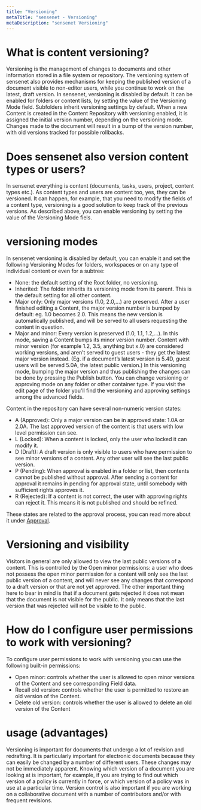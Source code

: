 ```yaml
---
title: "Versioning"
metaTitle: "sensenet - Versioning"
metaDescription: "sensenet Versioning"
---
```


# What is content versioning?
Versioning is the management of changes to documents and other information stored in a file system or repository.
The versioning system of sensenet also provides mechanisms for keeping the published version of a document visible to non-editor users, while you continue to work on the latest, draft version.
In sensenet, versioning is disabled by default. It can be enabled for folders or content lists, by setting the value of the Versioning Mode field. Subfolders inherit versioning settings by default. 
When a new Content is created in the Content Repository with versioning enabled, it is assigned the initial version number, depending on the versioning mode. Changes made to the document will result in a bump of the version number, with old versions tracked for possible rollbacks.

# Does sensenet also version content types or users?
In sensenet everything is content (documents, tasks, users, project, content types etc.). As content types and users are content too, yes, they can be versioned. It can happen, for example, that you need to modify the fields of a content type, versioning is a good solution to keep track of the previous versions. As described above, you can enable versioning by setting the value of the Versioning Mode fiels.
# versioning modes
In sensenet versioning is disabled by default, you can enable it and set the following Versioning Modes for folders, workspaces or on any type of individual content or even for a subtree:

- None: the default setting of the Root folder, no versioning.
- Inherited: The folder inherits its versioning mode from its parent. This is the default setting for all other content.
- Major only: Only major versions (1.0, 2.0,…) are preserved. After a user finished editing a Content, the major version number is bumped by default: eg. 1.0 becomes 2.0. This means the new version is automatically published, and will be served to all users requesting the content in question.
- Major and minor: Every version is preserved (1.0, 1.1, 1.2,…). In this mode, saving a Content bumps its minor version number. Content with minor version (for example 1.2, 3.5, anything but x.0) are considered working versions, and aren’t served to guest users - they get the latest major version instead. (Eg. if a document’s latest version is 5.4D, guest users will be served 5.0A, the latest public version.) In this versioning mode, bumping the major version and thus publishing the changes can be done by pressing the Publish button.
You can change versioning or approving mode on any folder or other container type. If you visit the edit page of the folder you'll find the versioning and approving settings among the advanced fields.

Content in the repository can have several non-numeric version states:
- A (Approved): Only a major version can be in approved state: 1.0A or 2.0A. The last approved version of the content is that users with low level permission can see.
- L (Locked): When a content is locked, only the user who locked it can modify it.
- D (Draft): A draft version is only visible to users who have permission to see minor versions of a content. Any other user will see the last public version.
- P (Pending): When approval is enabled in a folder or list, then contents cannot be published without approval. After sending a content for approval it remains in pending for approval state, until somebody with sufficient rights approves it.
- R (Rejected): If a content is not correct, the user with approving rights can reject it. This means it is not published and should be refined.

These states are related to the approval process, you can read more about it under [Approval](/concepts/simple-approval).
# Versioning and visibility
Visitors in general are only allowed to view the last public versions of a content. This is controlled by the Open minor permissions: a user who does not possess the open minor permission for a content will only see the last public version of a content, and will never see any changes that correspond to a draft version or that are not yet approved. The other important thing here to bear in mind is that if a document gets rejected it does not mean that the document is not visible for the public. It only means that the last version that was rejected will not be visible to the public.
# How do I configure user permissions to work with versioning?
To configure user permissions to work with versioning you can use the following built-in permissions:
- Open minor: controls whether the user is allowed to open minor versions of the Content and see corresponding Field data.
- Recall old version: controls whether the user is permitted to restore an old version of the Content.
- Delete old version: controls whether the user is allowed to delete an old version of the Content
# usage (advantages)
Versioning is important for documents that undergo a lot of revision and redrafting. It is particularly important for electronic documents because they can easily be changed by a number of different users. These changes may not be immediately apparent. Knowing which version of a document you are looking at is important, for example, if you are trying to find out which version of a policy is currently in force, or which version of a policy was in use at a particular time. Version control is also important if you are working on a collaborative document with a number of contributors and/or with frequent revisions.
